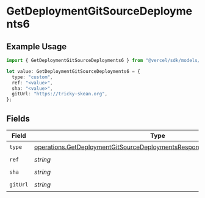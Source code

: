 # GetDeploymentGitSourceDeployments6

## Example Usage

```typescript
import { GetDeploymentGitSourceDeployments6 } from "@vercel/sdk/models/operations/getdeployment.js";

let value: GetDeploymentGitSourceDeployments6 = {
  type: "custom",
  ref: "<value>",
  sha: "<value>",
  gitUrl: "https://tricky-skean.org",
};
```

## Fields

| Field                                                                                                                                                                    | Type                                                                                                                                                                     | Required                                                                                                                                                                 | Description                                                                                                                                                              |
| ------------------------------------------------------------------------------------------------------------------------------------------------------------------------ | ------------------------------------------------------------------------------------------------------------------------------------------------------------------------ | ------------------------------------------------------------------------------------------------------------------------------------------------------------------------ | ------------------------------------------------------------------------------------------------------------------------------------------------------------------------ |
| `type`                                                                                                                                                                   | [operations.GetDeploymentGitSourceDeploymentsResponse200ApplicationJSONType](../../models/operations/getdeploymentgitsourcedeploymentsresponse200applicationjsontype.md) | :heavy_check_mark:                                                                                                                                                       | N/A                                                                                                                                                                      |
| `ref`                                                                                                                                                                    | *string*                                                                                                                                                                 | :heavy_check_mark:                                                                                                                                                       | N/A                                                                                                                                                                      |
| `sha`                                                                                                                                                                    | *string*                                                                                                                                                                 | :heavy_check_mark:                                                                                                                                                       | N/A                                                                                                                                                                      |
| `gitUrl`                                                                                                                                                                 | *string*                                                                                                                                                                 | :heavy_check_mark:                                                                                                                                                       | N/A                                                                                                                                                                      |
